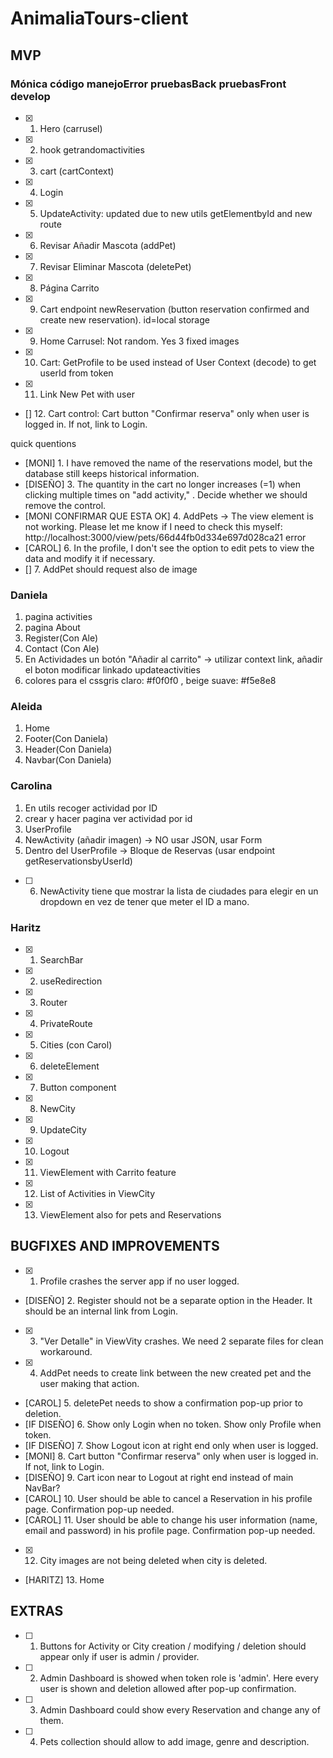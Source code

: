 # AnimaliaTours-client

## MVP

### Mónica código manejoError pruebasBack pruebasFront develop

- [x] 1. Hero (carrusel)
- [x] 2. hook getrandomactivities
- [x] 3. cart (cartContext)
- [x] 4. Login
- [x] 5. UpdateActivity: updated due to new utils getElementbyId and new route
- [x] 6. Revisar Añadir Mascota (addPet)
- [x] 7. Revisar Eliminar Mascota (deletePet)
- [x] 8. Página Carrito
- [x] 9. Cart endpoint newReservation (button reservation confirmed and create new reservation). id=local storage
- [x] 9. Home Carrusel: Not random. Yes 3 fixed images
- [x] 10. Cart: GetProfile to be used instead of User Context (decode) to get userId from token
- [x] 11. Link New Pet with user
- [] 12. Cart control: Cart button "Confirmar reserva" only when user is logged in. If not, link to Login.

quick quentions

- [MONI] 1. I have removed the name of the reservations model, but the database still keeps historical information.
- [DISEÑO] 3. The quantity in the cart no longer increases (=1) when clicking multiple times on "add activity," . Decide whether we should remove the control.
- [MONI CONFIRMAR QUE ESTA OK] 4. AddPets -> The view element is not working. Please let me know if I need to check this myself: http://localhost:3000/view/pets/66d44fb0d334e697d028ca21 error
- [CAROL] 6. In the profile, I don't see the option to edit pets to view the data and modify it if necessary.
- [] 7. AddPet should request also de image

### Daniela

1. pagina activities
2. pagina About
3. Register(Con Ale)
4. Contact (Con Ale)
5. En Actividades un botón "Añadir al carrito" -> utilizar context link, añadir el boton modificar linkado updateactivities
6. colores para el cssgris claro: #f0f0f0 , beige suave: #f5e8e8

### Aleida

1. Home
2. Footer(Con Daniela)
3. Header(Con Daniela)
4. Navbar(Con Daniela)

### Carolina

1. En utils recoger actividad por ID
2. crear y hacer pagina ver actividad por id
3. UserProfile
4. NewActivity (añadir imagen) -> NO usar JSON, usar Form
5. Dentro del UserProfile -> Bloque de Reservas (usar endpoint getReservationsbyUserId)

- [ ] 6. NewActivity tiene que mostrar la lista de ciudades para elegir en un dropdown en vez de tener que meter el ID a mano.

### Haritz

- [x] 1. SearchBar
- [x] 2. useRedirection
- [x] 3. Router
- [x] 4. PrivateRoute
- [x] 5. Cities (con Carol)
- [x] 6. deleteElement
- [x] 7. Button component
- [x] 8. NewCity
- [x] 9. UpdateCity
- [x] 10. Logout
- [x] 11. ViewElement with Carrito feature
- [x] 12. List of Activities in ViewCity
- [x] 13. ViewElement also for pets and Reservations

## BUGFIXES AND IMPROVEMENTS

- [x] 1. Profile crashes the server app if no user logged.
- [DISEÑO] 2. Register should not be a separate option in the Header. It should be an internal link from Login.
- [x] 3. "Ver Detalle" in ViewVity crashes. We need 2 separate files for clean workaround.
- [x] 4. AddPet needs to create link between the new created pet and the user making that action.
- [CAROL] 5. deletePet needs to show a confirmation pop-up prior to deletion.
- [IF DISEÑO] 6. Show only Login when no token. Show only Profile when token.
- [IF DISEÑO] 7. Show Logout icon at right end only when user is logged.
- [MONI] 8. Cart button "Confirmar reserva" only when user is logged in. If not, link to Login.
- [DISEÑO] 9. Cart icon near to Logout at right end instead of main NavBar?
- [CAROL] 10. User should be able to cancel a Reservation in his profile page. Confirmation pop-up needed.
- [CAROL] 11. User should be able to change his user information (name, email and password) in his profile page. Confirmation pop-up needed.
- [x] 12. City images are not being deleted when city is deleted.
- [HARITZ] 13. Home

## EXTRAS

- [ ] 1. Buttons for Activity or City creation / modifying / deletion should appear only if user is admin / provider.
- [ ] 2. Admin Dashboard is showed when token role is 'admin'. Here every user is shown and deletion allowed after pop-up confirmation.
- [ ] 3. Admin Dashboard could show every Reservation and change any of them.
- [ ] 4. Pets collection should allow to add image, genre and description.
